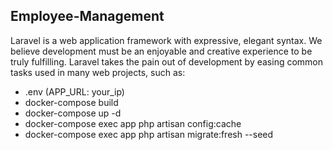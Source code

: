 ## Employee-Management

Laravel is a web application framework with expressive, elegant syntax. We believe development must be an enjoyable and creative experience to be truly fulfilling. Laravel takes the pain out of development by easing common tasks used in many web projects, such as:

- .env (APP_URL: your_ip)
- docker-compose build
- docker-compose up -d
- docker-compose exec app php artisan config:cache
- docker-compose exec app php artisan migrate:fresh --seed
